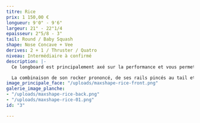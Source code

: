 ```yaml
---
titre: Rice
prix: 1 150,00 €
longueur: 9'0" - 9'6"
largeur: 21" - 22"1/4
epaisseur: 2"5/8 - 3"
tail: Round / Baby Squash
shape: Nose Concave + Vee
derives: 2 + 1 / Thruster / Quatro
niveau: Intermédiaire à confirmé
description: |-
  Ce longboard est principalement axé sur la performance et vous permettra de reproduire des manœuvres semblables à celles effectuées en shortboard.

  La combinaison de son rocker prononcé, de ses rails pincés au tail et de son outline effilé feront d'elle une planche très maniable et radicale qui s'épanouira pleinement dans les vagues poussives.
image_principale_face: "/uploads/maxshape-rice-front.png"
galerie_image_planche:
- "/uploads/maxshape-rice-back.png"
- "/uploads/maxshape-rice-01.png"
id: "3"

---
```

